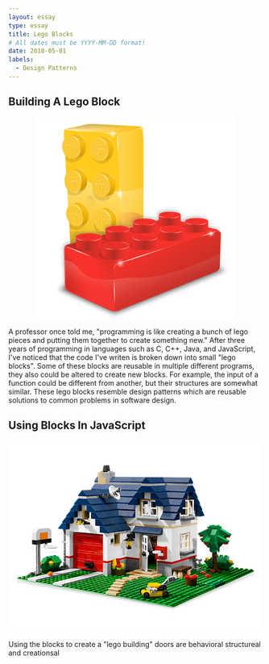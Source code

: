 ```yaml
---
layout: essay
type: essay
title: Lego Blocks 
# All dates must be YYYY-MM-DD format!
date: 2018-05-01
labels:
  - Design Patterns
---
```


## Building A Lego Block

<center>
  <div class="ui small right floated image">
    <img class="ui image" src="../images/lego.png">
  </div>
</center>

A professor once told me, "programming is like creating a bunch of lego pieces and putting them together to create something new." After three years of programming in languages such as C, C++, Java, and JavaScript, I've noticed that the code I've writen is broken down into small "lego blocks". Some of these blocks are reusable in multiple different programs, they also could be altered to create new blocks. For example, the input of a function could be different from another, but their structures are somewhat similar. These lego blocks resemble design patterns which are reusable solutions to common problems in software design.


## Using Blocks In JavaScript

<center>
  <div class="ui medium right floated image">
    <img class="ui image" src="../images/legoHouse.png">
  </div>
</center>

Using the blocks to create a "lego building"
doors are behavioral 
structureal and 
creationsal